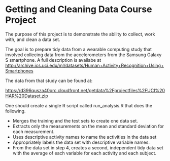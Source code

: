 # Getting and Cleaning Data Course Project
The purpose of this project is to demonstrate the ability to collect, work with, and clean a data set. 

The goal is to prepare tidy data from a wearable computing study that involved collecing data from the accelerometers from the Samsung Galaxy S smartphone. A full description is availabe at http://archive.ics.uci.edu/ml/datasets/Human+Activity+Recognition+Using+Smartphones

The data from that study can be found at:

https://d396qusza40orc.cloudfront.net/getdata%2Fprojectfiles%2FUCI%20HAR%20Dataset.zip

One should create a single R script called run_analysis.R that does the following.

* Merges the training and the test sets to create one data set.
* Extracts only the measurements on the mean and standard deviation for each measurement.
* Uses descriptive activity names to name the activities in the data set
* Appropriately labels the data set with descriptive variable names.
* From the data set in step 4, creates a second, independent tidy data set with the average of each variable for each activity and each subject.
